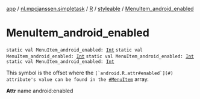 [app](../../../index.md) / [nl.mpcjanssen.simpletask](../../index.md) / [R](../index.md) / [styleable](index.md) / [MenuItem_android_enabled](.)

# MenuItem_android_enabled

`static val MenuItem_android_enabled: `[`Int`](https://kotlinlang.org/api/latest/jvm/stdlib/kotlin/-int/index.html)
`static val MenuItem_android_enabled: `[`Int`](https://kotlinlang.org/api/latest/jvm/stdlib/kotlin/-int/index.html)
`static val MenuItem_android_enabled: `[`Int`](https://kotlinlang.org/api/latest/jvm/stdlib/kotlin/-int/index.html)
`static val MenuItem_android_enabled: `[`Int`](https://kotlinlang.org/api/latest/jvm/stdlib/kotlin/-int/index.html)

This symbol is the offset where the ``[`android.R.attr#enabled`](#) attribute's value can be found in the ``[`#MenuItem`](-menu-item.md) array.

**Attr**
name android:enabled

